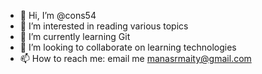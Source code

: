 - 👋 Hi, I’m @cons54
- 👀 I’m interested in reading various topics
- 🌱 I’m currently learning Git
- 💞️ I’m looking to collaborate on learning technologies
- 📫 How to reach me: email me manasrmaity@gmail.com

<!---
cons54/cons54 is a ✨ special ✨ repository because its `README.md` (this file) appears on your GitHub profile.
You can click the Preview link to take a look at your changes.
--->
